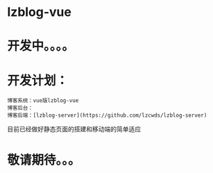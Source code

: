 # lzblog-vue

  # 开发中。。。。

  # 开发计划：
    博客系统：vue版lzblog-vue
    博客后台：
    博客后端：[lzblog-server](https://github.com/lzcwds/lzblog-server)


目前已经做好静态页面的搭建和移动端的简单适应

  # 敬请期待。。。

